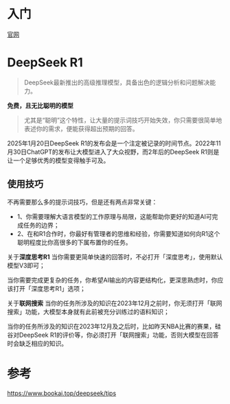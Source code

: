 # 入门

[官网](https://chat.deepseek.com/)

# DeepSeek R1


> DeepSeek最新推出的高级推理模型，具备出色的逻辑分析和问题解决能力。

**免费，且无比聪明的模型**
> 尤其是“聪明”这个特性，让大量的提示词技巧开始失效，你只需要很简单地表述你的需求，便能获得超出预期的回答。

2025年1月20日DeepSeek R1的发布会是一个注定被记录的时间节点。2022年11月30日ChatGPT的发布让大模型进入了大众视野，而2年后的DeepSeek R1则是让一个足够优秀的模型变得触手可及。

## 使用技巧

不再需要那么多的提示词技巧，但是还有两点非常关键：
- 1、你需要理解大语言模型的工作原理与局限，这能帮助你更好的知道AI可完成任务的边界；
- 2、在和R1合作时，你最好有管理者的思维和经验，你需要知道如何向R1这个聪明程度比你高很多的下属布置你的任务。

关于**深度思考R1**
当你需要更简单快速的回答时，不必打开「深度思考」，使用默认模型V3即可；

当你需要完成更复杂的任务，你希望AI输出的内容更结构化，更深思熟虑时，你应该打开「深度思考R1」选项；

关于**联网搜索**
当你的任务所涉及的知识在2023年12月之前时，你无须打开「联网搜索」功能，大模型本身就有此前被充分训练过的语料知识；

当你的任务所涉及的知识在2023年12月及之后时，比如昨天NBA比赛的赛果，硅谷对DeepSeek R1的评价等，你必须打开「联网搜索」功能，否则大模型在回答时会缺乏相应的知识。


# 参考

https://www.bookai.top/deepseek/tips


